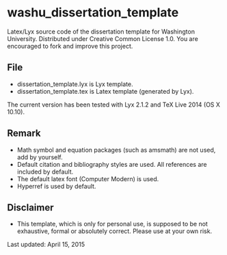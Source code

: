 # washu_dissertation_template
Latex/Lyx source code of the dissertation template for Washington University. Distributed under Creative Common License 1.0. You are encouraged to fork and improve this project.

## File
* dissertation_template.lyx is Lyx template.
* dissertation_template.tex is Latex template (generated by Lyx).

The current version has been tested with Lyx 2.1.2 and TeX Live 2014 (OS X 10.10).


## Remark
* Math symbol and equation packages (such as amsmath) are not used, add by yourself.
* Default citation and bibliography styles are used. All references are included by default.
* The default latex font (Computer Modern) is used.
* Hyperref is used by default.

## Disclaimer
* This template, which is only for personal use, is supposed to be not exhaustive, formal or absolutely correct. Please use at your own risk.

Last updated: April 15, 2015

